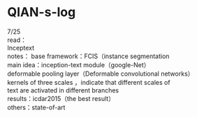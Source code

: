 # QIAN-s-log
7/25  
read：  
Inceptext   
notes：
base framework：FCIS（instance segmentation  
main idea：inception-text module（google-Net）  
           deformable pooling layer（Deformable   convolutional   networks）  
           kernels of three scales ，indicate that different scales of  
           text are activated in different branches  
results：icdar2015（the best result）  
         others：state-of-art  
